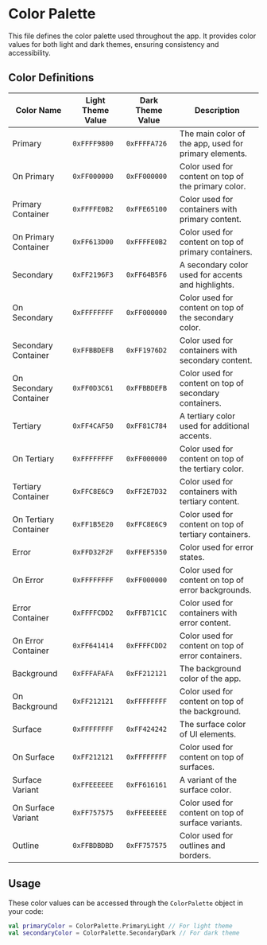 # Color Palette

This file defines the color palette used throughout the app. It provides color values for both light and dark themes, ensuring consistency and accessibility.

## Color Definitions

| Color Name             | Light Theme Value | Dark Theme Value | Description                                            |
|------------------------|-------------------|------------------|--------------------------------------------------------|
| Primary                | `0xFFFF9800`      | `0xFFFFA726`     | The main color of the app, used for primary elements.  |
| On Primary             | `0xFF000000`      | `0xFF000000`     | Color used for content on top of the primary color.    |
| Primary Container      | `0xFFFFE0B2`      | `0xFFE65100`     | Color used for containers with primary content.        |
| On Primary Container   | `0xFF613D00`      | `0xFFFFE0B2`     | Color used for content on top of primary containers.   |
| Secondary              | `0xFF2196F3`      | `0xFF64B5F6`     | A secondary color used for accents and highlights.     |
| On Secondary           | `0xFFFFFFFF`      | `0xFF000000`     | Color used for content on top of the secondary color.  |
| Secondary Container    | `0xFFBBDEFB`      | `0xFF1976D2`     | Color used for containers with secondary content.      |
| On Secondary Container | `0xFF0D3C61`      | `0xFFBBDEFB`     | Color used for content on top of secondary containers. |
| Tertiary               | `0xFF4CAF50`      | `0xFF81C784`     | A tertiary color used for additional accents.          |
| On Tertiary            | `0xFFFFFFFF`      | `0xFF000000`     | Color used for content on top of the tertiary color.   |
| Tertiary Container     | `0xFFC8E6C9`      | `0xFF2E7D32`     | Color used for containers with tertiary content.       |
| On Tertiary Container  | `0xFF1B5E20`      | `0xFFC8E6C9`     | Color used for content on top of tertiary containers.  |
| Error                  | `0xFFD32F2F`      | `0xFFEF5350`     | Color used for error states.                           |
| On Error               | `0xFFFFFFFF`      | `0xFF000000`     | Color used for content on top of error backgrounds.    |
| Error Container        | `0xFFFFCDD2`      | `0xFFB71C1C`     | Color used for containers with error content.          |
| On Error Container     | `0xFF641414`      | `0xFFFFCDD2`     | Color used for content on top of error containers.     |
| Background             | `0xFFFAFAFA`      | `0xFF212121`     | The background color of the app.                       |
| On Background          | `0xFF212121`      | `0xFFFFFFFF`     | Color used for content on top of the background.       |
| Surface                | `0xFFFFFFFF`      | `0xFF424242`     | The surface color of UI elements.                      |
| On Surface             | `0xFF212121`      | `0xFFFFFFFF`     | Color used for content on top of surfaces.             |
| Surface Variant        | `0xFFEEEEEE`      | `0xFF616161`     | A variant of the surface color.                        |
| On Surface Variant     | `0xFF757575`      | `0xFFEEEEEE`     | Color used for content on top of surface variants.     |
| Outline                | `0xFFBDBDBD`      | `0xFF757575`     | Color used for outlines and borders.                   |

## Usage

These color values can be accessed through the `ColorPalette` object in your code:

```kotlin
val primaryColor = ColorPalette.PrimaryLight // For light theme
val secondaryColor = ColorPalette.SecondaryDark // For dark theme
```

